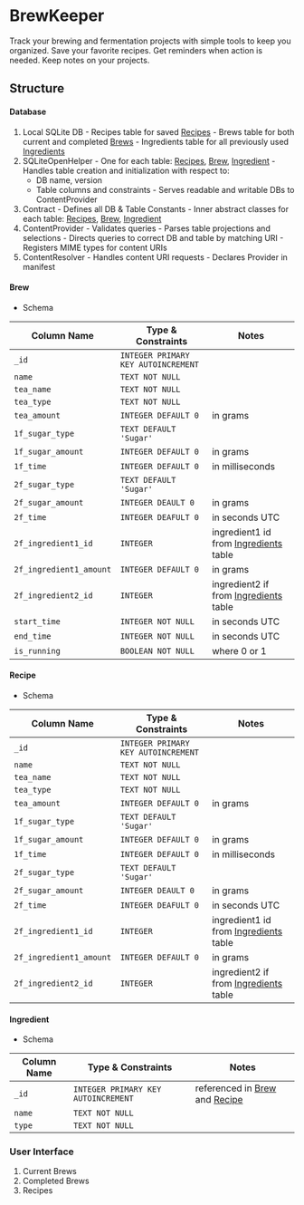 # BrewKeeper

Track your brewing and fermentation projects with simple tools to keep you organized. Save your favorite recipes. Get reminders when action is needed. Keep notes on your projects.

## Structure
#### Database
  1. Local SQLite DB
    - Recipes table for saved [Recipes](#recipe)
    - Brews table for both current and completed [Brews](#brew)
    - Ingredients table for all previously used [Ingredients](#ingredient)
  2. SQLiteOpenHelper
    - One for each table: [Recipes](#recipe), [Brew](#brew), [Ingredient](#ingredient)
    - Handles table creation and initialization with respect to:
      - DB name, version
      - Table columns and constraints
    - Serves readable and writable DBs to ContentProvider  
  3. Contract
    - Defines all DB & Table Constants
    - Inner abstract classes for each table: [Recipes](#recipe), [Brew](#brew), [Ingredient](#ingredient)  
  4. ContentProvider
    - Validates queries
    - Parses table projections and selections
    - Directs queries to correct DB and table by matching URI
    - Registers MIME types for content URIs
  5. ContentResolver
    - Handles content URI requests
    - Declares Provider in manifest

#### Brew
  - Schema

| Column Name            | Type & Constraints                 | Notes                       |
|------------------------|------------------------------------|-----------------------------|
| `_id`                  | `INTEGER PRIMARY KEY AUTOINCREMENT`|                             |
| `name`                 | `TEXT NOT NULL`                    |                             |
| `tea_name`             | `TEXT NOT NULL`                    |                             |
| `tea_type`             | `TEXT NOT NULL`                    |                             |
| `tea_amount`           | `INTEGER DEFAULT 0`                | in grams                    |
| `1f_sugar_type`        | `TEXT DEFAULT 'Sugar'`             |                             |
| `1f_sugar_amount`      | `INTEGER DEFAULT 0`                | in grams                    |
| `1f_time`              | `INTEGER DEFAULT 0`                | in milliseconds             |
| `2f_sugar_type`        | `TEXT DEFAULT 'Sugar'`             |                             |
| `2f_sugar_amount`      | `INTEGER DEAULT 0`                 | in grams                    |
| `2f_time`              | `INTEGER DEAFULT 0`                | in seconds UTC              |
| `2f_ingredient1_id`    | `INTEGER` | ingredient1 id from [Ingredients](#ingredient) table |
| `2f_ingredient1_amount`| `INTEGER DEFAULT 0`                | in grams                    |
| `2f_ingredient2_id`    | `INTEGER` | ingredient2 if from [Ingredients](#ingredient) table |
| `start_time`           | `INTEGER NOT NULL`                 | in seconds UTC              |
| `end_time`             | `INTEGER NOT NULL`                 | in seconds UTC              |
| `is_running`           | `BOOLEAN NOT NULL`                 | where 0 or 1                |

#### Recipe
  - Schema

| Column Name            | Type & Constraints                  | Notes                       |
|------------------------|-------------------------------------|-----------------------------|
| `_id`                  | `INTEGER PRIMARY KEY AUTOINCREMENT` |                             |
| `name`                 | `TEXT NOT NULL`                     |                             |
| `tea_name`             | `TEXT NOT NULL`                     |                             |
| `tea_type`             | `TEXT NOT NULL`                     |                             |
| `tea_amount`           | `INTEGER DEFAULT 0`                 | in grams                    |
| `1f_sugar_type`        | `TEXT DEFAULT 'Sugar'`              |                             |
| `1f_sugar_amount`      | `INTEGER DEFAULT 0`                 | in grams                    |
| `1f_time`              | `INTEGER DEFAULT 0`                 | in milliseconds             |
| `2f_sugar_type`        | `TEXT DEFAULT 'Sugar'`              |                             |
| `2f_sugar_amount`      | `INTEGER DEAULT 0`                  | in grams                    |
| `2f_time`              | `INTEGER DEAFULT 0`                 | in seconds UTC              |
| `2f_ingredient1_id`    | `INTEGER`  | ingredient1 id from [Ingredients](#ingredient) table |
| `2f_ingredient1_amount`| `INTEGER DEFAULT 0`                 | in grams                    |
| `2f_ingredient2_id`    | `INTEGER`  | ingredient2 if from [Ingredients](#ingredient) table |

#### Ingredient
  - Schema

| Column Name     | Type & Constraints                  | Notes                                             |
|-----------------|-------------------------------------|---------------------------------------------------|
| `_id`           | `INTEGER PRIMARY KEY AUTOINCREMENT` | referenced in [Brew](#brew) and [Recipe](#recipe) |
| `name`          | `TEXT NOT NULL`                     |                                                   |
| `type`          | `TEXT NOT NULL`                     |                                                   |

### User Interface
1. Current Brews
2. Completed Brews
3. Recipes

